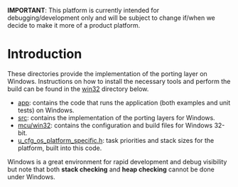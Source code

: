 **IMPORTANT**: This platform is currently intended for debugging/development only and will be subject to change if/when we decide to make it more of a product platform.

# Introduction
These directories provide the implementation of the porting layer on Windows.  Instructions on how to install the necessary tools and perform the build can be found in the [win32](win32) directory below.

- [app](app): contains the code that runs the application (both examples and unit tests) on Windows.
- [src](src): contains the implementation of the porting layers for Windows.
- [mcu/win32](mcu/win32): contains the configuration and build files for Windows 32-bit.
- [u_cfg_os_platform_specific.h](u_cfg_os_platform_specific.h): task priorities and stack sizes for the platform, built into this code.

Windows is a great environment for rapid development and debug visibility but note that both **stack checking** and **heap checking** cannot be done under Windows.